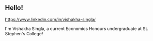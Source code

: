 ## Hello! 

https://www.linkedin.com/in/vishakha-singla/

I'm Vishakha Singla, a current Economics Honours undergraduate at St. Stephen's College!
